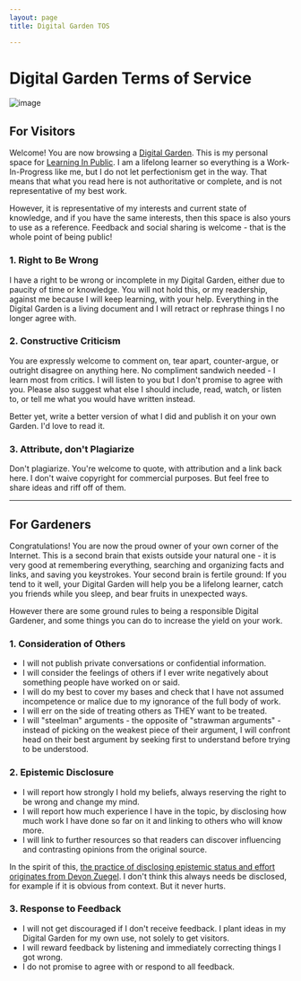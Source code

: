 ```yaml
---
layout: page
title: Digital Garden TOS

---
```

# Digital Garden Terms of Service

![image](https://user-images.githubusercontent.com/6764957/75324412-e3bc2480-5844-11ea-90be-4a26b6a64000.png)

## For Visitors

Welcome! You are now browsing a [Digital Garden](https://joelhooks.com/digital-garden). This is my personal space for [Learning In Public](https://www.swyx.io/writing/learn-in-public). I am a lifelong learner so everything is a Work-In-Progress like me, but I do not let perfectionism get in the way. That means that what you read here is not authoritative or complete, and is not representative of my best work. 

However, it is representative of my interests and current state of knowledge, and if you have the same interests, then this space is also yours to use as a reference. Feedback and social sharing is welcome - that is the whole point of being public!

### 1. Right to Be Wrong

I have a right to be wrong or incomplete in my Digital Garden, either due to paucity of time or knowledge. You will not hold this, or my readership, against me because I will keep learning, with your help. Everything in the Digital Garden is a living document and I will retract or rephrase things I no longer agree with.

### 2. Constructive Criticism

You are expressly welcome to comment on, tear apart, counter-argue, or outright disagree on anything here. No compliment sandwich needed - I learn most from critics. I will listen to you but I don't promise to agree with you. Please also suggest what else I should include, read, watch, or listen to, or tell me what you would have written instead. 

Better yet, write a better version of what I did and publish it on your own Garden. I'd love to read it.

### 3. Attribute, don't Plagiarize

Don't plagiarize. You're welcome to quote, with attribution and a link back here. I don't waive copyright for commercial purposes. But feel free to share ideas and riff off of them.

---

## For Gardeners

Congratulations! You are now the proud owner of your own corner of the Internet. This is a second brain that exists outside your natural one - it is very good at remembering everything, searching and organizing facts and links, and saving you keystrokes. Your second brain is fertile ground: If you tend to it well, your Digital Garden will help you be a lifelong learner, catch you friends while you sleep, and bear fruits in unexpected ways.

However there are some ground rules to being a responsible Digital Gardener, and some things you can do to increase the yield on your work.

### 1. Consideration of Others

- I will not publish private conversations or confidential information.
- I will consider the feelings of others if I ever write negatively about something people have worked on or said. 
- I will do my best to cover my bases and check that I have not assumed incompetence or malice due to my ignorance of the full body of work. 
- I will err on the side of treating others as THEY want to be treated. 
- I will "steelman" arguments - the opposite of "strawman arguments" - instead of picking on the weakest piece of their argument, I will confront head on their best argument by seeking first to understand before trying to be understood.

### 2. Epistemic Disclosure

- I will report how strongly I hold my beliefs, always reserving the right to be wrong and change my mind. 
- I will report how much experience I have in the topic, by disclosing how much work I have done so far on it and linking to others who will know more.
- I will link to further resources so that readers can discover influencing and contrasting opinions from the original source.

In the spirit of this, [the practice of disclosing epistemic status and effort originates from Devon Zuegel](https://devonzuegel.com/post/epistemic-statuses-are-lazy-and-that-is-a-good-thing). I don't think this always needs be disclosed, for example if it is obvious from context. But it never hurts.

### 3. Response to Feedback 

- I will not get discouraged if I don't receive feedback. I plant ideas in my Digital Garden for my own use, not solely to get visitors.
- I will reward feedback by listening and immediately correcting things I got wrong.
- I do not promise to agree with or respond to all feedback. 

